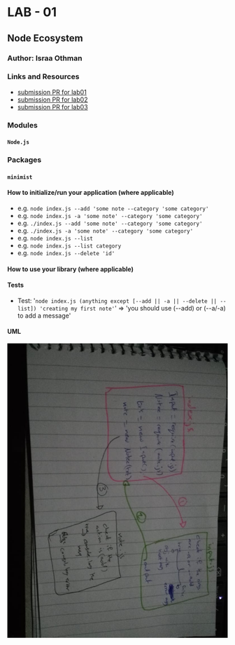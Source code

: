 # LAB - 01
## Node Ecosystem
### Author: Israa Othman
### Links and Resources

- [submission PR for lab01](https://github.com/401-advanced-javascript-israaOthman/notes/pull/2)
- [submission PR for lab02](https://github.com/401-advanced-javascript-israaOthman/notes/pull/4)
- [submission PR for lab03](https://github.com/401-advanced-javascript-israaOthman/notes/pull/5)


### Modules
#### `Node.js`
### Packages
#### `minimist`
#### How to initialize/run your application (where applicable)
- e.g. `node index.js --add 'some note --category 'some category'`
- e.g. `node index.js -a 'some note' --category 'some category'`
- e.g. `./index.js --add 'some note' --category 'some category'`
- e.g. `./index.js -a 'some note' --category 'some category'`
- e.g. `node index.js --list`
- e.g. `node index.js --list category `
- e.g. `node index.js --delete 'id' `


#### How to use your library (where applicable)
#### Tests
- Test: '`node index.js (anything except [--add || -a || --delete || --list]) 'creating my first note'`' => 'you should use (--add) or (--a/-a) to add a message'
#### UML
![UML Diagram](./UML-imgs/class-01.jpg)